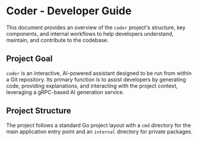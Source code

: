 # Coder - Developer Guide

This document provides an overview of the `coder` project's structure, key components, and internal workflows to help developers understand, maintain, and contribute to the codebase.

## Project Goal

`coder` is an interactive, AI-powered assistant designed to be run from within a Git repository. Its primary function is to assist developers by generating code, providing explanations, and interacting with the project context, leveraging a gRPC-based AI generation service.

## Project Structure

The project follows a standard Go project layout with a `cmd` directory for the main application entry point and an `internal` directory for private packages.
